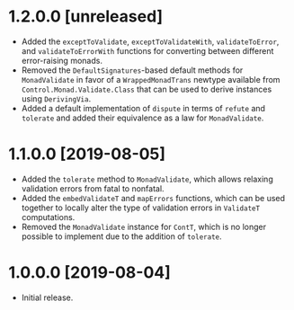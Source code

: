 # 1.2.0.0 [unreleased]

- Added the `exceptToValidate`, `exceptToValidateWith`, `validateToError`, and `validateToErrorWith` functions for converting between different error-raising monads.
- Removed the `DefaultSignatures`-based default methods for `MonadValidate` in favor of a `WrappedMonadTrans` newtype available from `Control.Monad.Validate.Class` that can be used to derive instances using `DerivingVia`.
- Added a default implementation of `dispute` in terms of `refute` and `tolerate` and added their equivalence as a law for `MonadValidate`.

# 1.1.0.0 [2019-08-05]

- Added the `tolerate` method to `MonadValidate`, which allows relaxing validation errors from fatal to nonfatal.
- Added the `embedValidateT` and `mapErrors` functions, which can be used together to locally alter the type of validation errors in `ValidateT` computations.
- Removed the `MonadValidate` instance for `ContT`, which is no longer possible to implement due to the addition of `tolerate`.

# 1.0.0.0 [2019-08-04]

- Initial release.
